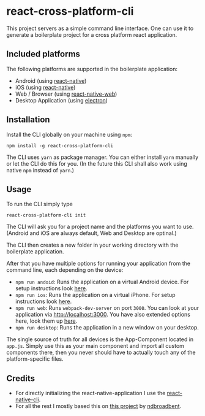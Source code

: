 # react-cross-platform-cli

This project servers as a simple command line interface. One can use it to generate a boilerplate project for a cross platform react application.

## Included platforms

The following platforms are supported in the boilerplate application:

* Android (using [react-native](https://facebook.github.io/react-native/))
* iOS (using [react-native](https://facebook.github.io/react-native/))
* Web / Browser (using [react-native-web](https://github.com/necolas/react-native-web))
* Desktop Application (using [electron](https://electron.atom.io/))

## Installation

Install the CLI globally on your machine using `npm`:

```shell
npm install -g react-cross-platform-cli
```

The CLI uses `yarn` as package manager. You can either install `yarn` manually or let the CLI do this for you. (In the future this CLI shall also work using native `npm` instead of `yarn`.)

## Usage

To run the CLI simply type

```shell
react-cross-platform-cli init
```

The CLI will ask you for a project name and the platforms you want to use. (Android and iOS are always default, Web and Desktop are optinal.)

The CLI then creates a new folder in your working directory with the boilerplate application.

After that you have multiple options for running your application from the command line, each depending on the device:
* `npm run andoid`: Runs the application on a virtual Android device. For setup instructions look [here](https://facebook.github.io/react-native/docs/getting-started.html).
* `npm run ios`: Runs the application on a virtual iPhone. For setup instructions look [here](https://facebook.github.io/react-native/docs/getting-started.html).
* `npm run web`: Runs `webpack-dev-server` on port `3000`. You can look at your application via [http://localhost:3000](http://localhost:3000).
  You have also extended options here, look them up [here](https://github.com/ndbroadbent/react-native-web-webpack).
* `npm run desktop`: Runs the application in a new window on your desktop.

The single source of truth for all devices is the App-Component located in `app.js`. Simply use this as your main component and import all custom components there, then you never should have to actually touch any of the platform-specific files.

## Credits

* For directly initializing the react-native-application I use the [react-native-cli](https://www.npmjs.com/package/react-native-cli).
* For all the rest I mostly based this on [this project](https://github.com/ndbroadbent/react-native-web-webpack) by [ndbroadbent](https://github.com/ndbroadbent).
